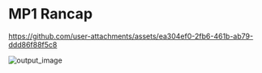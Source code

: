 # MP1 Rancap

https://github.com/user-attachments/assets/ea304ef0-2fb6-461b-ab79-ddd86f88f5c8

![output_image](https://github.com/user-attachments/assets/6b953c1c-d7dd-473e-94b7-b44eeff9f18c)



